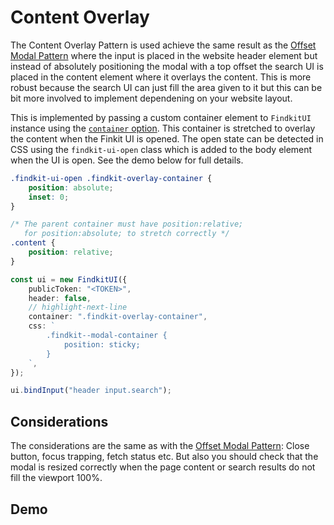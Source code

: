 # Content Overlay

The Content Overlay Pattern is used achieve the same result as the [Offset Modal
Pattern](offset) where the input is placed in the website header element but
instead of absolutely positioning the modal with a top offset the search UI is
placed in the content element where it overlays the content. This is more
robust because the search UI can just fill the area given to it but this can be
bit more involved to implement dependening on your website layout.

This is implemented by passing a custom container element to `FindkitUI`
instance using the [`container` option](/ui/api/#container). This container is
stretched to overlay the content when the Finkit UI is opened. The open state
can be detected in CSS using the `findkit-ui-open` class which is added to the
body element when the UI is open. See the demo below for full details.

```css
.findkit-ui-open .findkit-overlay-container {
	position: absolute;
	inset: 0;
}

/* The parent container must have position:relative;
   for position:absolute; to stretch correctly */
.content {
	position: relative;
}
```

```ts
const ui = new FindkitUI({
	publicToken: "<TOKEN>",
	header: false,
	// highlight-next-line
	container: ".findkit-overlay-container",
	css: `
		.findkit--modal-container {
			position: sticky;
		}
	`,
});

ui.bindInput("header input.search");
```

## Considerations

The considerations are the same as with the [Offset
Modal Pattern](offset#considerations): Close button, focus trapping, fetch
status etc. But also you should check that the modal is resized correctly when
the page content or search results do not fill the viewport 100%.

## Demo

<Codesandbox example="static/content-overlay" />
